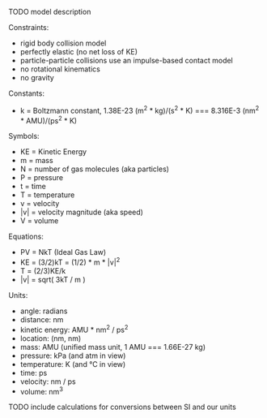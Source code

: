 TODO model description

Constraints:
 
* rigid body collision model
* perfectly elastic (no net loss of KE)
* particle-particle collisions use an impulse-based contact model
* no rotational kinematics
* no gravity

Constants:

* k = Boltzmann constant, 1.38E-23 (m<sup>2</sup> * kg)/(s<sup>2</sup> * K) === 8.316E-3 (nm<sup>2</sup> * AMU)/(ps<sup>2</sup> * K)

Symbols:

* KE = Kinetic Energy
* m = mass
* N = number of gas molecules (aka particles)
* P = pressure
* t = time
* T = temperature
* v = velocity
* |v| = velocity magnitude (aka speed)
* V = volume
 
Equations:

* PV = NkT  (Ideal Gas Law)
* KE = (3/2)kT = (1/2) * m * |v|<sup>2</sup>
* T = (2/3)KE/k
* |v| = sqrt( 3kT / m )

Units:

* angle: radians
* distance: nm
* kinetic energy: AMU * nm<sup>2</sup> / ps<sup>2</sup>
* location: (nm, nm)
* mass: AMU (unified mass unit, 1 AMU === 1.66E-27 kg)
* pressure: kPa (and atm in view)
* temperature: K (and °C in view)
* time: ps
* velocity: nm / ps
* volume: nm<sup>3</sup>


TODO include calculations for conversions between SI and our units